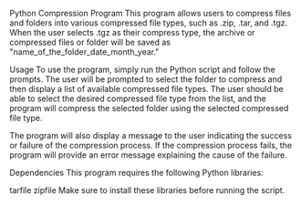 Python Compression Program
This program allows users to compress files and folders into various compressed file types, such as .zip, .tar, and .tgz. When the user selects .tgz as their compress type, the archive or compressed files or folder will be saved as "name_of_the_folder_date_month_year."

Usage
To use the program, simply run the Python script and follow the prompts. The user will be prompted to select the folder to compress and then display a list of available compressed file types. The user should be able to select the desired compressed file type from the list, and the program will compress the selected folder using the selected compressed file type.

The program will also display a message to the user indicating the success or failure of the compression process. If the compression process fails, the program will provide an error message explaining the cause of the failure.

Dependencies
This program requires the following Python libraries:

tarfile
zipfile
Make sure to install these libraries before running the script.
